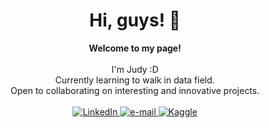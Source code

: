 <h1 align="center">Hi, guys! 🥳</h1>

<p align="center">
    <b>Welcome to my page!</b><br><br>
    <a>
        I'm Judy :D<br>
        Currently learning to walk in data field.<br>
        Open to collaborating on interesting and innovative projects.<br>
    </a><br>
    <a href="https://www.linkedin.com/in/chuting-judychan/">
        <img src="https://img.shields.io/badge/LinkedIn-blue?style=flat-square&logo=linkedin" alt="LinkedIn">
    </a>
    <a href="mailto:ctchanjudy@gmail.com">
        <img src="https://img.shields.io/badge/Email-blue?style=flat-square&logo=gmail&logoColor=white" alt="e-mail">
    </a>
    <a href="https://www.kaggle.com/judychan">
        <img src="https://img.shields.io/badge/Kaggle-blue?style=flat-square&logo=kaggle" alt="Kaggle">
    </a>
</p>

<p align="center">
    
<!--    
### Languages
[![Python](https://img.shields.io/badge/python-black?style=for-the-badge&logo=python)](https://github.com/iamjudy)
[![JavaScript](https://img.shields.io/badge/javascript-black?style=for-the-badge&logo=javascript)](https://github.com/iamjudy)
[![Java](https://img.shields.io/badge/java-black?style=for-the-badge&logo=openjdk)](https://github.com/iamjudy)
[![Bash](https://img.shields.io/badge/bash-black?style=for-the-badge&logo=gnu-bash&logoColor=white)](https://github.com/iamjudy)
[![SQL](https://img.shields.io/badge/sql-black?style=for-the-badge&logo=mysql)](https://github.com/iamjudy)
    
### ML/DL
[![Pandas](https://img.shields.io/badge/pandas-black?style=for-the-badge&logo=pandas)](https://github.com/iamjudy)
[![NumPy](https://img.shields.io/badge/numpy-black?style=for-the-badge&logo=numpy)](https://github.com/iamjudy)
[![Scikit-Learn](https://img.shields.io/badge/scikit--learn-black?style=for-the-badge&logo=scikit-learn)](https://github.com/iamjudy)
[![PyTorch](https://img.shields.io/badge/PyTorch-black?style=for-the-badge&logo=PyTorch)](https://github.com/iamjudy)
[![SciPy](https://img.shields.io/badge/SciPy-black?style=for-the-badge&logo=scipy)](https://github.com/iamjudy)

### Technologies & Frameworks
[![Django](https://img.shields.io/badge/django-black?style=for-the-badge&logo=django)](https://github.com/iamjudy)
[![React](https://img.shields.io/badge/react-black?style=for-the-badge&logo=react)](https://github.com/iamjudy)
[![HTML5](https://img.shields.io/badge/html5-black?style=for-the-badge&logo=html5)](https://github.com/iamjudy)
[![CSS3](https://img.shields.io/badge/css3-black?style=for-the-badge&logo=css3)](https://github.com/iamjudy)
[![Docker](https://img.shields.io/badge/docker-black?style=for-the-badge&logo=docker)](https://github.com/iamjudy)
</p>


<Details>
    <p align="center">
      <a href="https://github.com/iamjudy">
        <img src="http://github-profile-summary-cards.vercel.app/api/cards/profile-details?username=iamjudy&theme=transparent" />
      </a>
      <a href="https://github.com/iamjudy">
        <img src="https://github-readme-streak-stats.herokuapp.com/?user=iamjudy&hide_border=true&card_width=338&theme=transparent" />
      </a>
      <a href="https://github.com/iamjudy">
        <img src="http://github-profile-summary-cards.vercel.app/api/cards/stats?username=iamjudy&theme=transparent" />
      </a>
    </p>
</Details>
-->

<!--

- 🔭 I’m currently working on ...
- 🌱 I’m currently learning ...
- 👯 I’m looking to collaborate on ...
- 🤔 I’m looking for help with ...
- 💬 Ask me about ...
- 📫 How to reach me: ...
- 😄 Pronouns: ...
- ⚡ Fun fact: ...
-->
